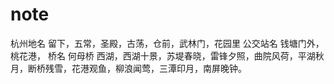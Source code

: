 # note
杭州地名 留下，五常，圣殿，古荡，仓前，武林门，花园里
公交站名 钱塘门外，桃花港，
桥名 何母桥
西湖，西湖十景，苏堤春晓，雷锋夕照，曲院风荷，平湖秋月，断桥残雪，花港观鱼，柳浪闻莺，三潭印月，南屏晚钟。
